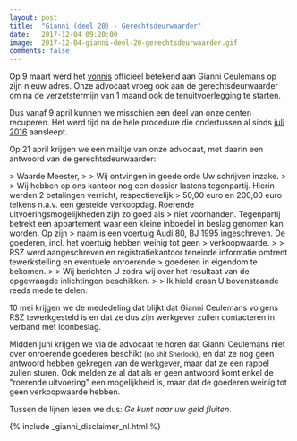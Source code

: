 ```yaml
---
layout: post
title:  "Gianni (deel 20) - Gerechtsdeurwaarder"
date:   2017-12-04 09:20:00
image:  2017-12-04-gianni-deel-20-gerechtsdeurwaarder.gif
comments: false
---
```

Op 9 maart werd het [vonnis](/blog/2017/11/gianni-deel-17-het-vonnis) officieel betekend aan <span itemscope itemtype="http://schema.org/Person"><span itemprop="givenName">Gianni</span> <span class="hidden" itemprop="familyName">Ceulemans</span></span> 
op zijn nieuw adres. Onze advocaat vroeg ook aan de gerechtsdeurwaarder om na de verzetstermijn van 1 maand ook de 
tenuitvoerlegging te starten.

Dus vanaf 9 april kunnen we misschien een deel van onze centen recuperen. Het werd tijd na de hele procedure die 
ondertussen al sinds [juli 2016](/blog/2017/09/gianni-deel-2-eerste-huurachterstand) aansleept.

Op 21 april krijgen we een mailtje van onze advocaat, met daarin een antwoord van de gerechtsdeurwaarder:

<div class="email" markdown="1">
> Waarde Meester,
> 
> Wij ontvingen in goede orde Uw schrijven inzake.
> 
> Wij hebben op ons kantoor nog een dossier lastens tegenpartij. Hierin werden 2 betalingen verricht, respectievelijk 
> 50,00 euro en 200,00 euro telkens n.a.v. een gestelde verkoopdag. Roerende uitvoeringsmogelijkheden zijn zo goed als 
> niet voorhanden. Tegenpartij betrekt een appartement waar een kleine inboedel in beslag genomen kan worden. Op zijn 
> naam is een voertuig Audi 80, BJ 1995 ingeschreven. De goederen, incl. het voertuig hebben weinig tot geen 
> verkoopwaarde.
> 
> RSZ werd aangeschreven en registratiekantoor teneinde informatie omtrent tewerkstelling en eventuele onroerende 
> goederen in eigendom te bekomen.
> 
> Wij berichten U zodra wij over het resultaat van de opgevraagde inlichtingen beschikken.
> 
> Ik hield eraan U bovenstaande reeds mede te delen.
</div>

10 mei krijgen we de mededeling dat blijkt dat <span itemscope itemtype="http://schema.org/Person"><span itemprop="givenName">Gianni</span> <span class="hidden" itemprop="familyName">Ceulemans</span></span> 
volgens RSZ tewerkgesteld is en dat ze dus zijn werkgever zullen contacteren in verband met loonbeslag.

Midden juni krijgen we via de advocaat te horen dat <span itemscope itemtype="http://schema.org/Person"><span itemprop="givenName">Gianni</span> <span class="hidden" itemprop="familyName">Ceulemans</span></span> 
niet over onroerende goederen beschikt <small class="text-muted">(no shit Sherlock)</small>, en dat ze nog geen antwoord 
hebben gekregen van de werkgever, maar dat ze een rappel zullen sturen. Ook melden ze al dat als er geen antwoord komt 
enkel de "roerende uitvoering" een mogelijkheid is, maar dat de goederen weinig tot geen verkoopwaarde
hebben.

Tussen de lijnen lezen we dus: <em>Ge kunt naar uw geld fluiten</em>.

{% include _gianni_disclaimer_nl.html %}
